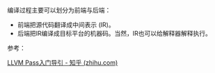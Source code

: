 
编译过程主要可以划分为前端与后端：
- 前端把源代码翻译成中间表示 (IR)。
- 后端把IR编译成目标平台的机器码。当然，IR也可以给解释器解释执行。





参考：

[LLVM Pass入门导引 - 知乎 (zhihu.com)](https://zhuanlan.zhihu.com/p/122522485)

